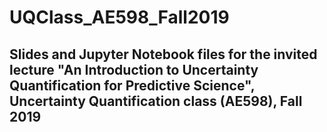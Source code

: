 # UQClass_AE598_Fall2019

## Slides and Jupyter Notebook files for the invited lecture "An Introduction to  Uncertainty Quantification for Predictive Science", Uncertainty Quantification class (AE598), Fall 2019

### 
